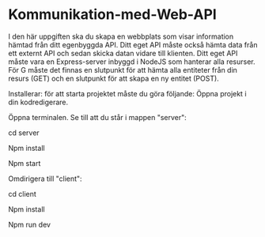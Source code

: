 # Kommunikation-med-Web-API


I den här uppgiften ska du skapa en webbplats som visar information hämtad från ditt egenbyggda API. Ditt eget API måste också hämta data från ett externt API och sedan skicka datan vidare till klienten. Ditt eget API måste vara en Express-server inbyggd i NodeJS som hanterar alla resurser. För G måste det finnas en slutpunkt för att hämta alla entiteter från din resurs (GET) och en slutpunkt för att skapa en ny entitet (POST).



Installerar: för att starta projektet måste du göra följande:
Öppna projekt i din kodredigerare.


Öppna terminalen. Se till att du står i mappen "server":

cd server

Npm install

Npm start


Omdirigera till "client":

cd client

Npm install

Npm run dev
